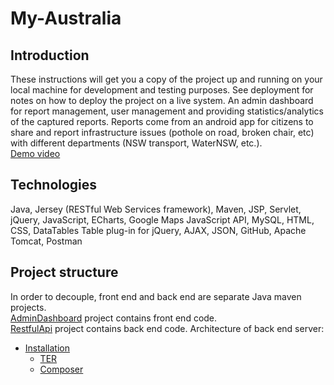 # My-Australia
## Introduction
These instructions will get you a copy of the project up and running on your local machine for development and testing purposes. See deployment for notes on how to deploy the project on a live system.
An admin dashboard for report management, user management and providing statistics/analytics of the captured reports. Reports come from an android app for citizens to share and report infrastructure issues (pothole on road, broken chair, etc) with different departments (NSW transport, WaterNSW, etc.). <br/>
<a href="https://www.youtube.com/watch?v=tWexso5tLnI&feature=youtu.be"> Demo video </a>
## Technologies
Java, Jersey (RESTful Web Services framework), Maven, JSP, Servlet, jQuery, JavaScript, ECharts, Google Maps JavaScript API, MySQL, HTML, CSS, DataTables Table plug-in for jQuery, AJAX, JSON, GitHub, Apache Tomcat, Postman
## Project structure
In order to decouple, front end and back end are separate Java maven projects.  
<a href="https://github.com/FredLin2/My-Australia/tree/master/AdminDashboard">AdminDashboard</a> project contains front end code.  
<a href="https://github.com/FredLin2/My-Australia/tree/master/RestfulApi">RestfulApi</a> project contains back end code.
Architecture of back end server:
- [Installation](#installation)
    - [TER](#typo3-extension-repository)
    - [Composer](#composer)
